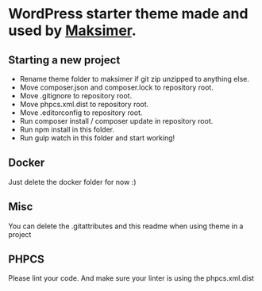 # WordPress starter theme made and used by <a href="http://www.maksimer.no/" target="_blank">Maksimer</a>.

## Starting a new project
- Rename theme folder to maksimer if git zip unzipped to anything else.
- Move composer.json and composer.lock to repository root.
- Move .gitignore to repository root.
- Move phpcs.xml.dist to repository root.
- Move .editorconfig to repository root.
- Run composer install / composer update in repository root.
- Run npm install in this folder.
- Run gulp watch in this folder and start working!

## Docker
Just delete the docker folder for now :)

## Misc
You can delete the .gitattributes and this readme when using theme in a project

## PHPCS
Please lint your code. And make sure your linter is using the phpcs.xml.dist
